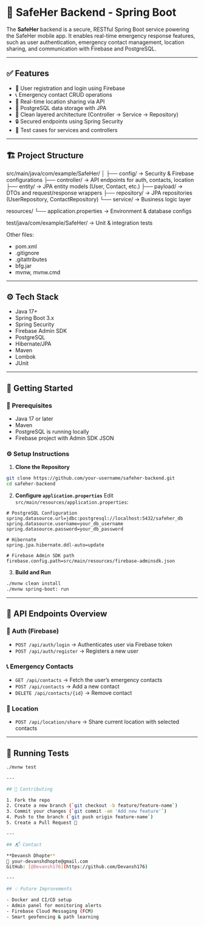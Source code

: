 # 🚨 SafeHer Backend - Spring Boot

The **SafeHer** backend is a secure, RESTful Spring Boot service powering the SafeHer mobile app. It enables real-time emergency response features, such as user authentication, emergency contact management, location sharing, and communication with Firebase and PostgreSQL.

---

## ✅ Features

- 🔐 User registration and login using Firebase
- 📞 Emergency contact CRUD operations
- 📍 Real-time location sharing via API
- 🧾 PostgreSQL data storage with JPA
- 🔧 Clean layered architecture (Controller → Service → Repository)
- 🔒 Secured endpoints using Spring Security
- 🧪 Test cases for services and controllers

---

## 🏗️ Project Structure

src/main/java/com/example/SafeHer/
│
├── config/         → Security & Firebase configurations
├── controller/     → API endpoints for auth, contacts, location
├── entity/         → JPA entity models (User, Contact, etc.)
├── payload/        → DTOs and request/response wrappers
├── repository/     → JPA repositories (UserRepository, ContactRepository)
└── service/        → Business logic layer

resources/
└── application.properties → Environment & database configs

test/java/com/example/SafeHer/ → Unit & integration tests

Other files:
- pom.xml
- .gitignore
- .gitattributes
- bfg.jar
- mvnw, mvnw.cmd

---

## ⚙️ Tech Stack

- Java 17+
- Spring Boot 3.x
- Spring Security
- Firebase Admin SDK
- PostgreSQL
- Hibernate/JPA
- Maven
- Lombok
- JUnit

---

## 🔧 Getting Started

### 🔗 Prerequisites

- Java 17 or later
- Maven
- PostgreSQL is running locally
- Firebase project with Admin SDK JSON

### ⚙️ Setup Instructions

1. **Clone the Repository**
```bash
git clone https://github.com/your-username/safeher-backend.git
cd safeher-backend
```

2. **Configure `application.properties`**
Edit `src/main/resources/application.properties`:

```properties
# PostgreSQL Configuration
spring.datasource.url=jdbc:postgresql://localhost:5432/safeher_db
spring.datasource.username=your_db_username
spring.datasource.password=your_db_password

# Hibernate
spring.jpa.hibernate.ddl-auto=update

# Firebase Admin SDK path
firebase.config.path=src/main/resources/firebase-adminsdk.json
```

3. **Build and Run**
```bash
./mvnw clean install
./mvnw spring-boot: run
```

---

## 📡 API Endpoints Overview

### 🔐 Auth (Firebase)
- `POST /api/auth/login` → Authenticates user via Firebase token
- `POST /api/auth/register` → Registers a new user

### 📞 Emergency Contacts
- `GET /api/contacts` → Fetch the user’s emergency contacts
- `POST /api/contacts` → Add a new contact
- `DELETE /api/contacts/{id}` → Remove contact

### 📍 Location
- `POST /api/location/share` → Share current location with selected contacts

---

## 🧪 Running Tests

```bash
./mvnw test

---

## 🙋 Contributing

1. Fork the repo
2. Create a new branch (`git checkout -b feature/feature-name`)
3. Commit your changes (`git commit -am 'Add new feature'`)
4. Push to the branch (`git push origin feature-name`)
5. Create a Pull Request 🎉

---

## 📬 Contact

**Devansh Dhopte**  
📧 your-devanshdhopte@gmail.com  
GitHub: [@Devansh176](https://github.com/Devansh176)

---

## 💡 Future Improvements

- Docker and CI/CD setup
- Admin panel for monitoring alerts
- Firebase Cloud Messaging (FCM)
- Smart geofencing & path learning
